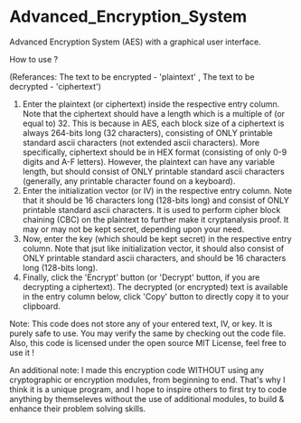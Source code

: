 # Advanced_Encryption_System
Advanced Encryption System (AES) with a graphical user interface.

How to use ?

(Referances: The text to be encrypted - 'plaintext' , The text to be decrypted - 'ciphertext')

1. Enter the plaintext (or ciphertext) inside the respective entry column. Note that the ciphertext should have a length which is a multiple of (or equal to) 32. This is because      in AES, each block size of a ciphertext is always 264-bits long (32 characters), consisting of ONLY printable standard ascii characters (not extended ascii characters). More      specifically, ciphertext should be in HEX format (consisting of only 0-9 digits and A-F letters). However, the plaintext can have any variable length, but should consist of        ONLY printable standard ascii characters (generally, any printable character found on a keyboard).
2. Enter the initialization vector (or IV) in the respective entry column. Note that it should be 16 characters long (128-bits long) and consist of ONLY printable standard ascii      characters. It is used to perform cipher block chaining (CBC) on the plaintext to further make it cryptanalysis proof. It may or may not be kept secret, depending upon your        need.
3. Now, enter the key (which should be kept secret) in the respective entry column. Note that jsut like initialization vector, it should also consist of ONLY printable standard      ascii characters, and should be 16 characters long (128-bits long).
4. Finally, click the 'Encrypt' button (or 'Decrypt' button, if you are decrypting a ciphertext). The decrypted (or encrypted) text is available in the entry column below, click      'Copy' button to directly copy it to your clipboard.

Note: This code does not store any of your entered text, IV, or key. It is purely safe to use. You may verify the same by checking out the code file. Also, this code is licensed under the open source MIT License, feel free to use it !

An additional note:
I made this encryption code WITHOUT using any cryptographic or encryption modules, from beginning to end. That's why I think it is a unique program, and I hope to inspire others to first try to code anything by themseleves without the use of additional modules, to build & enhance their problem solving skills.
